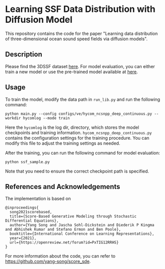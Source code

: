 # Learning SSF Data Distribution with Diffusion Model 

This repository contains the code for the paper "Learning data distribution of three-dimensional ocean sound speed fields via diffusion models".

## Description

Please find the 3DSSF dataset [here](https://drive.google.com/file/d/1M5wtFXQkanNdoM9aLdzPWrzuqe-sL-H0/view?usp=share_link). For model evaluation, you can either train a new model or use the pre-trained model available at [here](https://drive.google.com/file/d/1rxv_PbICrdLhAmBo0UEXjeQy_mDKLvlf/view?usp=share_link).

## Usage

To train the model, modify the data path in `run_lib.py` and run the following command:

```
python main.py --config configs/ve/hycom_ncsnpp_deep_continuous.py --workdir hycomlog --mode train
```

Here the `hycomlog` is the log dir, directory, which stores the model checkpoints and training information. `hycom_ncsnpp_deep_continuous.py` contains the configuration settings for the training procedure. You can modify this file to adjust the training settings as needed.

After the training, you can run the following command for model evaluation:

```
python ssf_sample.py
```

 Note that you need to ensure the correct checkpoint path is specified. 

## References and Acknowledgements

The implementation is based on

```
@inproceedings{
  song2021scorebased,
  title={Score-Based Generative Modeling through Stochastic Differential Equations},
  author={Yang Song and Jascha Sohl-Dickstein and Diederik P Kingma and Abhishek Kumar and Stefano Ermon and Ben Poole},
  booktitle={International Conference on Learning Representations},
  year={2021},
  url={https://openreview.net/forum?id=PxTIG12RRHS}
}
```

For more information about the code, you can refer to <https://github.com/yang-song/score_sde>.

